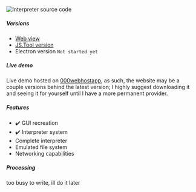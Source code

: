 ![Interpreter source code](https://aerophp.000webhostapp.com/github/1.PNG)
##### Versions
- [Web view](https://aerophp.000webhostapp.com/github/html%20terminal.html)
- [JS.Tool version](https://github.com/BartenderWinery/HTML-Terminal/blob/main/js-tool.js)
- Electron version `Not started yet`
##### Live demo
Live demo hosted on [000webhostapp](https://aerophp.000webhostapp.com/github/html%20terminal.html), as such, the website may be a couple versions behind the latest version; I highly suggest downloading it and seeing it for yourself until I have a more permanent provider.
##### Features
- ✔️ GUI recreation
- ✔️ Interpreter system
- Complete interpreter
- Emulated file system
- Networking capabilities
##### Processing
too busy to write, ill do it later